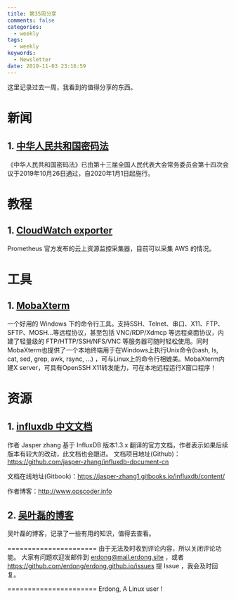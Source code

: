 ```yaml
---
title: 第35周分享
comments: false
categories:
  - weekly
tags:
  - weekly
keywords:
  - Newsletter
date: 2019-11-03 23:16:59
---
```




这里记录过去一周，我看到的值得分享的东西。
<!--more-->

# 新闻

## 1. [中华人民共和国密码法](http://www.gov.cn/xinwen/2019-10/27/content_5445395.htm)
《中华人民共和国密码法》已由第十三届全国人民代表大会常务委员会第十四次会议于2019年10月26日通过，自2020年1月1日起施行。



# 教程

## 1. [CloudWatch exporter](https://github.com/prometheus/cloudwatch_exporter)

Prometheus 官方发布的云上资源监控采集器，目前可以采集 AWS 的情况。

# 工具

## 1. [MobaXterm](https://mobaxterm.mobatek.net)
一个好用的 Windows 下的命令行工具。支持SSH、Telnet、串口、X11、FTP、SFTP、MOSH...等远程协议，甚至包括 VNC/RDP/Xdmcp 等远程桌面协议，内建了轻量级的 FTP/HTTP/SSH/NFS/VNC 等服务器可随时轻松使用。同时MobaXterm也提供了一个本地终端用于在Windows上执行Unix命令(bash, ls, cat, sed, grep, awk, rsync, ...) ，可与Linux上的命令行相媲美。MobaXterm内建X server，可具有OpenSSH X11转发能力，可在本地远程运行X窗口程序！

# 资源

## 1. [influxdb 中文文档](https://jasper-zhang1.gitbooks.io/influxdb/content/)

作者 Jasper zhang 基于 InfluxDB 版本1.3.x 翻译的官方文档，作者表示如果后续版本有较大的改动，此文档也会跟进。
文档项目地址(Github)：https://github.com/jasper-zhang/influxdb-document-cn

文档在线地址(Gitbook)：https://jasper-zhang1.gitbooks.io/influxdb/content/

作者博客：http://www.opscoder.info

## 2. [吴叶磊的博客](https://aleiwu.com)

吴叶磊的博客，记录了一些有用的知识，值得去查看。

======================
由于无法及时收到评论内容，所以关闭评论功能。
大家有问题欢迎发邮件到 erdong@mail.erdong.site ，或者 https://github.com/erdong/erdong.github.io/issues 提 Issue ，我会及时回复。

======================
Erdong, A Linux user !
